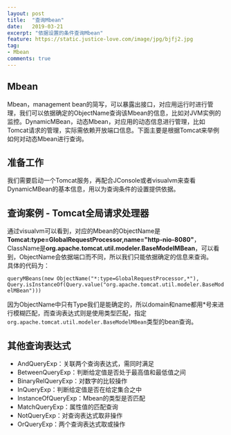 ```yaml
---
layout: post
title:  "查询Mbean"
date:   2019-03-21
excerpt: "依据设置的条件查询Mbean"
feature: https://static.justice-love.com/image/jpg/bjfj2.jpg
tag:
- Mbean
comments: true
---
```


## Mbean
Mbean，management bean的简写，可以暴露出接口，对应用运行时进行管理，我们可以依据确定的ObjectName查询该Mbean的信息，比如对JVM实例的监控。DynamicMBean，动态Mbean，对应用的动态信息进行管理，比如Tomcat请求的管理，实际需依赖开放端口信息。下面主要是根据Tomcat来举例如何对动态Mbean进行查询。

## 准备工作
我们需要启动一个Tomcat服务，再配合JConsole或者visualvm来查看DynamicMBean的基本信息，用以为查询条件的设置提供依据。

## 查询案例 - Tomcat全局请求处理器
通过visualvm可以看到，对应的Mbean的ObjectName是**Tomcat:type=GlobalRequestProcessor,name="http-nio-8080"**，ClassName是**org.apache.tomcat.util.modeler.BaseModelMBean**，可以看到，ObjectName会依据端口而不同，所以我们只能依据确定的信息来查询。<br/>
具体的代码为：

```queryMBeans(new ObjectName("*:type=GlobalRequestProcessor,*"), Query.isInstanceOf(Query.value("org.apache.tomcat.util.modeler.BaseModelMBean")))```

因为ObjectName中只有Type我们是能确定的，所以domain和name都用*号来进行模糊匹配，而查询表达式则是使用类型匹配，指定`org.apache.tomcat.util.modeler.BaseModelMBean`类型的bean查询。

## 其他查询表达式

* AndQueryExp：关联两个查询表达式，需同时满足
* BetweenQueryExp：判断给定值是否处于最高值和最低值之间
* BinaryRelQueryExp：对数字的比较操作
* InQueryExp：判断给定值是否在给定集合之中
* InstanceOfQueryExp：Mbean的类型是否匹配
* MatchQueryExp：属性值的匹配查询
* NotQueryExp：对查询表达式取非操作
* OrQueryExp：两个查询表达式取或操作



